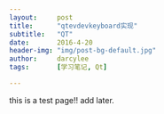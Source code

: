 ```yaml
---
layout:     post
title:      "qtevdevkeyboard实现"
subtitle:   "QT"
date:       2016-4-20
header-img: "img/post-bg-default.jpg"
author:     darcylee
tags:       [学习笔记, Qt]

---
```


this is a test page!!
add later.
